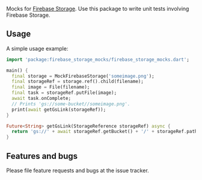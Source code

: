 Mocks for [Firebase Storage](https://pub.dev/packages/firebase_storage). Use this package to write unit tests involving Firebase Storage.

## Usage

A simple usage example:

```dart
import 'package:firebase_storage_mocks/firebase_storage_mocks.dart';

main() {
  final storage = MockFirebaseStorage('someimage.png');
  final storageRef = storage.ref().child(filename);
  final image = File(filename);
  final task = storageRef.putFile(image);
  await task.onComplete;
  // Prints 'gs://some-bucket//someimage.png'.
  print(await getGsLink(storageRef));
}

Future<String> getGsLink(StorageReference storageRef) async {
  return 'gs://' + await storageRef.getBucket() + '/' + storageRef.path;
}
```

## Features and bugs

Please file feature requests and bugs at the issue tracker.